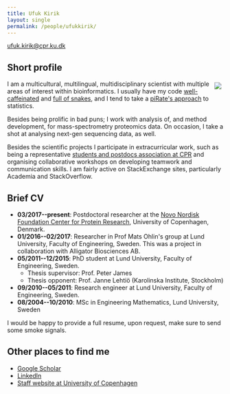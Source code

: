 ```yaml
---
title: Ufuk Kirik
layout: single
permalink: /people/ufukkirik/
---
```


<ufuk.kirik@cpr.ku.dk>

<!--- [Photo of Ufuk Kirik](people_ufukkirik.jpg) -->

## Short profile
<img style="float: right; margin: 5px;" src="https://jensenlab.org/people/people_ufukkirik.jpg" /> I am a multicultural, multilingual, multidisciplinary scientist with multiple areas of interest within bioinformatics.   I usually have my code [well-caffeinated](https://java.com/en/) and [full of snakes](https://www.python.org/), and I tend to take a [piRate's approach](https://www.r-project.org/) to statistics.

Besides being prolific in bad puns; I work with analysis of, and method development, for mass-spectrometry proteomics data. On occasion, I take a shot at analysing next-gen sequencing data, as well.

Besides the scientific projects I participate in extracurricular work, such as being a representative [students and postdocs association at CPR](http://www.cpr.ku.dk/about/student-and-postdoc-association-spa/) and organising collaborative workshops on developing teamwork and communication skills. I am fairly active on StackExchange sites, particularly Academia and StackOverflow.

## Brief CV

- **03/2017--present**: Postdoctoral researcher at the [Novo Nordisk Foundation Center for Protein Research](http://www.cpr.ku.dk/), University of Copenhagen, Denmark.
- **01/2016--02/2017**: Researcher in Prof Mats Ohlin's group at Lund University, Faculty of Engineering, Sweden. This was a project in collaboration with Alligator Biosciences AB.
- **05/2011--12/2015**: PhD student at Lund University, Faculty of Engineering, Sweden.
  - Thesis supervisor: Prof. Peter James
  - Thesis opponent: Prof. Janne Lehtiö (Karolinska Institute, Stockholm)
- **09/2010--05/2011**: Research engineer at Lund University, Faculty of Engineering, Sweden.
- **08/2004--10/2010**: MSc in Engineering Mathematics, Lund University, Sweden

I would be happy to provide a full resume, upon request, make sure to send some smoke signals.

## Other places to find me

<!--- [Personal website](http://www.alexanderjunge.net/)-->
- [Google Scholar](https://scholar.google.dk/citations?user=SuD8cbQAAAAJ&hl=en)
- [LinkedIn](https://www.linkedin.com/in/ukirik/)
- [Staff website at University of Copenhagen](http://www.cpr.ku.dk/staff/jensen-group/?pure=en/persons/579163)
